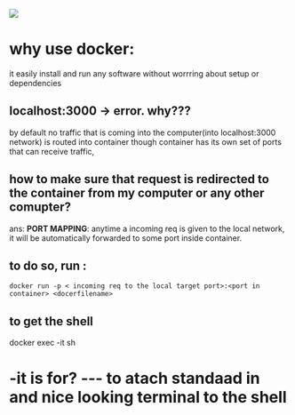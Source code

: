 ![](https://i.imgur.com/DObjRtF.png)

# why use docker:

it easily install and run any software without worrring about setup or dependencies

## localhost:3000 -> error. why???

by default no traffic that is coming into the computer(into localhost:3000 network) is routed into container though container has its own set of ports that can receive traffic,

## how to make sure that request is redirected to the container from my computer or any other comupter?

ans: **PORT MAPPING**: anytime a incoming req is given to the local network, it will be automatically forwarded to some port inside container.

## to do so, run :

`docker run -p < incoming req to the local target port>:<port in container> <docerfilename>`

## to get the shell

docker exec -it <id> sh

# -it is for? --- to atach standaad in and nice looking terminal to the shell

